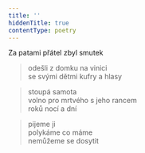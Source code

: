 ```yaml
---
title: ''
hiddenTitle: true
contentType: poetry
---
```


<section>

>   

</section>

<section>

>   

</section>

<section>

Za patami přátel zbyl smutek

> odešli z domku na vinici  
> se svými dětmi kufry a hlasy

</section>

<section>

> stoupá samota  
> volno pro mrtvého s jeho rancem  
> roků nocí a dní

</section>

<section>

> pijeme ji  
> polykáme co máme  
> nemůžeme se dosytit

</section>

